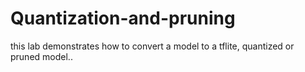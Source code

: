 # Quantization-and-pruning
this lab demonstrates how to convert a model to a tflite, quantized or pruned model..
